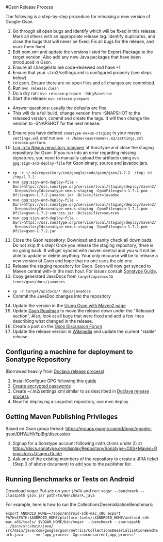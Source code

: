 #Gson Release Process

The following is a step-by-step procedure for releasing a new version of Google-Gson.

1. Go through all open bugs and identify which will be fixed in this release. Mark all others with an appropriate release tag. Identify duplicates, and close the bugs that will never be fixed. Fix all bugs for the release, and mark them fixed.
2. Edit pom.xml and update the versions listed for Export-Package to the target version. Also add any new Java packages that have been introduced in Gson.
3. Ensure all changelists are code-reviewed and have +1
4. Ensure that your ~/.m2/settings.xml is configured properly (see steps below)
5. cd gson. Ensure there are no open files and all changes are committed. 
6. Run `mvn release:clean`
7. Do a dry run: `mvn release:prepare -DdryRun=true`
8. Start the release: `mvn release:prepare`
  * Answer questions: usually the defaults are fine. 
  * This will do a full build, change version from -SNAPSHOT to the released version, commit and create the tags. It will then change the version to -SNAPSHOT for the next release.
9. Ensure you have defined `sonatype-nexus-staging` in your maven `settings.xml` and run `mvn -s /home/<username>/.m2/settings.xml  release:perform`
10. [Log in to Nexus repository manager](https://oss.sonatype.org/index.html#welcome) at Sonatype and close the staging repository for Gson. If you run into an error regarding missing signatures, you need to manually upload the artifacts using `mvn gpg:sign-and-deploy-file` for Gson binary, source and javadoc jars.
  * `cp -r ~/.m2/repository/com/google/code/gson/gson/1.7.2  /tmp; cd /tmp/1.7.2`
  * `mvn gpg:sign-and-deploy-file -Durl=https://oss.sonatype.org/service/local/staging/deploy/maven2/ -DrepositoryId=sonatype-nexus-staging -DpomFile=gson-1.7.2.pom -Dfile=gson-1.7.2-javadoc.jar -Dclassifier=javadoc`
  * `mvn gpg:sign-and-deploy-file -Durl=https://oss.sonatype.org/service/local/staging/deploy/maven2/ -DrepositoryId=sonatype-nexus-staging -DpomFile=gson-1.7.2.pom -Dfile=gson-1.7.2-sources.jar -Dclassifier=sources`
  * `mvn gpg:sign-and-deploy-file -Durl=https://oss.sonatype.org/service/local/staging/deploy/maven2/ -DrepositoryId=sonatype-nexus-staging -DpomFile=gson-1.7.2.pom -Dfile=gson-1.7.2.jar`
11. Close the Gson repository. Download and sanity check all downloads. Do not skip this step! Once you release the staging repository, there is no going back. It will get synced with maven central and you will not be able to update or delete anything. Your only recourse will be to release a new version of Gson and hope that no one uses the old one.
12. Release the staging repository for Gson. Gson will now get synced to Maven central with-in the next hour. For issues consult [Sonatype Guide](https://docs.sonatype.org/display/Repository/Sonatype+OSS+Maven+Repository+Usage+Guide#SonatypeOSSMavenRepositoryUsageGuide-8.ReleaseIt).
13. Copy generated JavaDocs from `target/apidocs` to `trunk/gson/docs/javadocs`
  * `cp -r target/apidocs/* docs/javadocs`
  * Commit the JavaDoc changes into the repository
14. Update the version in the [Using Gson with Maven2 page](https://sites.google.com/site/gson/gson-user-guide/using-gson-with-maven2)
15. Update [Gson Roadmap](https://sites.google.com/site/gson/gson-roadmap) to move the release down under the "Released section". Also, look at all bugs that were fixed and add a few lines describing what changed in the release.
16. Create a post on the [Gson Discussion Forum](http://groups.google.com/group/google-gson)
17. Update the release version in [Wikipedia](http://en.wikipedia.org/wiki/GSON) and update the current "stable" release.

## Configuring a machine for deployment to Sonatype Repository

(Borrowed heavily from [Doclava release process](http://code.google.com/p/doclava/wiki/ProcessRelease))
1. Install/Configure GPG following this [guide](http://www.sonatype.com/people/2010/01/how-to-generate-pgp-signatures-with-maven/)
2. [Create encrypted passwords](http://maven.apache.org/guides/mini/guide-encryption.html)
3. Create ~/.m2/settings.xml similar to as described in [Doclava release process](https://code.google.com/p/doclava/wiki/ProcessRelease)
4. Now for deploying a snapshot repository, use mvn deploy

## Getting Maven Publishing Privileges
Based on Gson group thread: https://groups.google.com/d/topic/google-gson/DHWJHVFpIBg/discussion

1. Signup for a Sonatype account following instructions under 2) at https://docs.sonatype.org/display/Repository/Sonatype+OSS+Maven+Repository+Usage+Guide
2. Ask one of the existing members of the repository to create a JIRA ticket (Step 3 of above document) to add you to the publisher list.

## Running Benchmarks or Tests on Android
Download vogar
Put `adb` on your `$PATH` and run:
`vogar --benchmark --classpath gson.jar path/to/Benchmark.java`

For example, here is how to run the CollectionsDeserializationBenchmark:

`export ANDROID_HOME=~/apps/android-sdk-mac_x86
export PATH=$PATH:$ANDROID_HOME/platform-tools/:$ANDROID_HOME/android-sdk-mac_x86/tools/
$VOGAR_HOME/bin/vogar  --benchmark --sourcepath ../gson/src/main/java/  src/main/java/com/google/gson/metrics/CollectionsDeserializationBenchmark.java -- --vm "app_process -Xgc:noconcurrent,app_process"`

